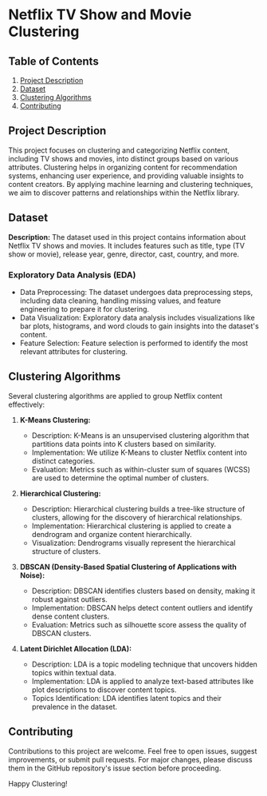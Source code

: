 # Netflix TV Show and Movie Clustering

## Table of Contents
1. [Project Description](#project-description)
2. [Dataset](#dataset)
3. [Clustering Algorithms](#clustering-algorithms)
4. [Contributing](#contributing)

## Project Description

This project focuses on clustering and categorizing Netflix content, including TV shows and movies, into distinct groups based on various attributes. Clustering helps in organizing content for recommendation systems, enhancing user experience, and providing valuable insights to content creators. By applying machine learning and clustering techniques, we aim to discover patterns and relationships within the Netflix library.

## Dataset

**Description:** The dataset used in this project contains information about Netflix TV shows and movies. It includes features such as title, type (TV show or movie), release year, genre, director, cast, country, and more.

### Exploratory Data Analysis (EDA)

- Data Preprocessing: The dataset undergoes data preprocessing steps, including data cleaning, handling missing values, and feature engineering to prepare it for clustering.
- Data Visualization: Exploratory data analysis includes visualizations like bar plots, histograms, and word clouds to gain insights into the dataset's content.
- Feature Selection: Feature selection is performed to identify the most relevant attributes for clustering.

## Clustering Algorithms

Several clustering algorithms are applied to group Netflix content effectively:

1. **K-Means Clustering:**

   - Description: K-Means is an unsupervised clustering algorithm that partitions data points into K clusters based on similarity.
   - Implementation: We utilize K-Means to cluster Netflix content into distinct categories.
   - Evaluation: Metrics such as within-cluster sum of squares (WCSS) are used to determine the optimal number of clusters.

2. **Hierarchical Clustering:**

   - Description: Hierarchical clustering builds a tree-like structure of clusters, allowing for the discovery of hierarchical relationships.
   - Implementation: Hierarchical clustering is applied to create a dendrogram and organize content hierarchically.
   - Visualization: Dendrograms visually represent the hierarchical structure of clusters.

3. **DBSCAN (Density-Based Spatial Clustering of Applications with Noise):**

   - Description: DBSCAN identifies clusters based on density, making it robust against outliers.
   - Implementation: DBSCAN helps detect content outliers and identify dense content clusters.
   - Evaluation: Metrics such as silhouette score assess the quality of DBSCAN clusters.

4. **Latent Dirichlet Allocation (LDA):**

   - Description: LDA is a topic modeling technique that uncovers hidden topics within textual data.
   - Implementation: LDA is applied to analyze text-based attributes like plot descriptions to discover content topics.
   - Topics Identification: LDA identifies latent topics and their prevalence in the dataset.

## Contributing

Contributions to this project are welcome. Feel free to open issues, suggest improvements, or submit pull requests. For major changes, please discuss them in the GitHub repository's issue section before proceeding.

Happy Clustering!
